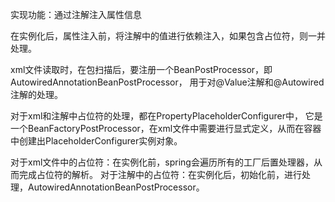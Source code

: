 实现功能：通过注解注入属性信息

在实例化后，属性注入前，将注解中的值进行依赖注入，如果包含占位符，则一并处理。

xml文件读取时，在包扫描后，要注册一个BeanPostProcessor，即AutowiredAnnotationBeanPostProcessor，
用于对@Value注解和@Autowired注解的处理。


对于xml和注解中占位符的处理，都在PropertyPlaceholderConfigurer中，
它是一个BeanFactoryPostProcessor，在xml文件中需要进行显式定义，从而在容器中创建出PlaceholderConfigurer实例对象。

对于xml文件中的占位符：在实例化前，spring会遍历所有的工厂后置处理器，从而完成占位符的解析。
对于注解中的占位符：在实例化后，初始化前，进行处理，AutowiredAnnotationBeanPostProcessor。





